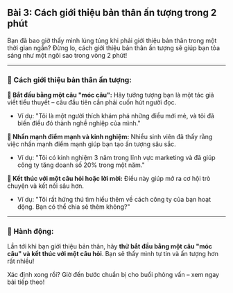 ## Bài 3: Cách giới thiệu bản thân ấn tượng trong 2 phút

Bạn đã bao giờ thấy mình lúng túng khi phải giới thiệu bản thân trong một thời gian ngắn? Đừng lo, cách giới thiệu bản thân ấn tượng sẽ giúp bạn tỏa sáng như một ngôi sao trong vòng 2 phút!

---

### 📌 Cách giới thiệu bản thân ấn tượng:

**🔹 Bắt đầu bằng một câu "móc câu":**
Hãy tưởng tượng bạn là một tác giả viết tiểu thuyết – câu đầu tiên cần phải cuốn hút người đọc.  
- Ví dụ: "Tôi là một người thích khám phá những điều mới mẻ, và tôi đã biến điều đó thành nghề nghiệp của mình."  

**🔹 Nhấn mạnh điểm mạnh và kinh nghiệm:**
Nhiều sinh viên đã thấy rằng việc nhấn mạnh điểm mạnh giúp bạn tạo ấn tượng sâu sắc.  
- Ví dụ: "Tôi có kinh nghiệm 3 năm trong lĩnh vực marketing và đã giúp công ty tăng doanh số 20% trong một năm."  

**🔹 Kết thúc với một câu hỏi hoặc lời mời:**
Điều này giúp mở ra cơ hội trò chuyện và kết nối sâu hơn.  
- Ví dụ: "Tôi rất hứng thú tìm hiểu thêm về cách công ty của bạn hoạt động. Bạn có thể chia sẻ thêm không?"  

---

### 🚀 Hành động:

Lần tới khi bạn giới thiệu bản thân, hãy **thử bắt đầu bằng một câu "móc câu" và kết thúc với một câu hỏi**. Bạn sẽ thấy mình tự tin và ấn tượng hơn rất nhiều!

Xác định xong rồi? Giờ đến bước chuẩn bị cho buổi phỏng vấn – xem ngay bài tiếp theo!